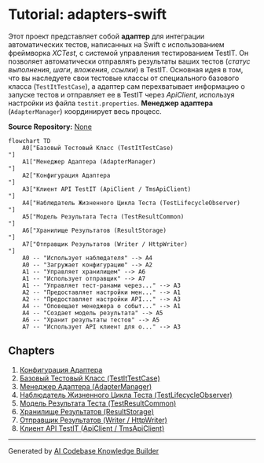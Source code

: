 # Tutorial: adapters-swift

Этот проект представляет собой **адаптер** для интеграции автоматических тестов, написанных на Swift с использованием фреймворка *XCTest*, с системой управления тестированием TestIT.
Он позволяет автоматически отправлять результаты ваших тестов (*статус выполнения*, *шаги*, *вложения*, *ссылки*) в TestIT.
Основная идея в том, что вы наследуете свои тестовые классы от специального базового класса (`TestItTestCase`), а адаптер сам перехватывает информацию о запуске тестов и отправляет ее в TestIT через *ApiClient*, используя настройки из файла `testit.properties`. **Менеджер адаптера** (`AdapterManager`) координирует весь процесс.


**Source Repository:** [None](None)

```mermaid
flowchart TD
    A0["Базовый Тестовый Класс (TestItTestCase)
"]
    A1["Менеджер Адаптера (AdapterManager)
"]
    A2["Конфигурация Адаптера
"]
    A3["Клиент API TestIT (ApiClient / TmsApiClient)
"]
    A4["Наблюдатель Жизненного Цикла Теста (TestLifecycleObserver)
"]
    A5["Модель Результата Теста (TestResultCommon)
"]
    A6["Хранилище Результатов (ResultStorage)
"]
    A7["Отправщик Результатов (Writer / HttpWriter)
"]
    A0 -- "Использует наблюдателя" --> A4
    A0 -- "Загружает конфигурацию" --> A2
    A1 -- "Управляет хранилищем" --> A6
    A1 -- "Использует отправщик" --> A7
    A1 -- "Управляет тест-ранами через..." --> A3
    A2 -- "Предоставляет настройки мен..." --> A1
    A2 -- "Предоставляет настройки API..." --> A3
    A4 -- "Оповещает менеджера о событ..." --> A1
    A4 -- "Создает модель результата" --> A5
    A6 -- "Хранит результаты тестов" --> A5
    A7 -- "Использует API клиент для о..." --> A3
```

## Chapters

1. [Конфигурация Адаптера
](01_конфигурация_адаптера_.md)
2. [Базовый Тестовый Класс (TestItTestCase)
](02_базовый_тестовый_класс__testittestcase__.md)
3. [Менеджер Адаптера (AdapterManager)
](03_менеджер_адаптера__adaptermanager__.md)
4. [Наблюдатель Жизненного Цикла Теста (TestLifecycleObserver)
](04_наблюдатель_жизненного_цикла_теста__testlifecycleobserver__.md)
5. [Модель Результата Теста (TestResultCommon)
](05_модель_результата_теста__testresultcommon__.md)
6. [Хранилище Результатов (ResultStorage)
](06_хранилище_результатов__resultstorage__.md)
7. [Отправщик Результатов (Writer / HttpWriter)
](07_отправщик_результатов__writer___httpwriter__.md)
8. [Клиент API TestIT (ApiClient / TmsApiClient)
](08_клиент_api_testit__apiclient___tmsapiclient__.md)


---

Generated by [AI Codebase Knowledge Builder](https://github.com/The-Pocket/Tutorial-Codebase-Knowledge)